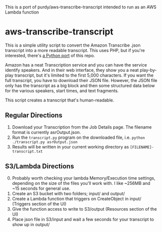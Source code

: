 This is a port of purdy/aws-transcribe-transcript intended to run as an AWS Lambda function

# aws-transcribe-transcript
This is a simple utility script to convert the Amazon Transcribe .json transcript into a more readable transcript. This uses PHP, but if you're interested, there's [a Python port](https://github.com/trhr/aws-transcribe-transcript) of this repo.

Amazon has a neat Transcription service and you can have the service identify speakers. And in their web interface, they show you a neat play-by-play transcript, but it's limited to the first 5,000 characters. If you want the full transcript, you have to download their JSON file. However, the JSON file only has the transcript as a big block and then some structured data below for the various speakers, start times, and text fragments.

This script creates a transcript that's human-readable.

## Regular Directions

1. Download your Transcription from the Job Details page. The filename format is currently asrOutput.json.
2. Run the `transcript.py` program on the downloaded file, i.e. `python ./transcript.py asrOutput.json`
3. Results will be written in your current working directory as `[FILENAME]-transcript.txt`

## S3/Lambda Directions
0. Probably worth checking your lambda Memory/Execution time settings, depending on the size of the files you'll work with. I like ~256MB and ~15 seconds for general use.
1. Create an S3 bucket with two folders; input/ and output/
2. Create a Lambda function that triggers on CreateObject in input/ (Triggers section of the UI)
3. Give the function access to write to S3/output (Resources section of the UI)
4. Place json file in S3/input and wait a few seconds for your transcript to show up in output/
